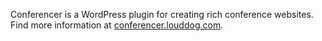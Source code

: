 Conferencer is a WordPress plugin for creating rich conference websites.  Find more information at [conferencer.louddog.com](http://conferencer.louddog.com).
